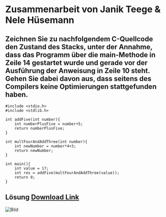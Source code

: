 # Zusammenarbeit von Janik Teege & Nele Hüsemann

## Zeichnen Sie zu nachfolgendem C-Quellcode den Zustand des Stacks, unter der Annahme, dass das Programm über die main-Methode in Zeile 14 gestartet wurde und gerade vor der Ausführung der Anweisung in Zeile 10 steht. Gehen Sie dabei davon aus, dass seitens des Compilers keine Optimierungen stattgefunden haben.
```
#include <stdio.h>
#include <stdlib.h>

int addFive(int number){
    int numberPlusFive = number+5;
    return numberPlusFive;
}

int multFourAndAddThree(int number){
    int newNumber = number*4+3;
    return newNumber;
}

int main(){
    int value = 17;
    int res = addFive(multFourAndAddThree(value));
    return 0;
}
```
## Lösung [Download Link](https://cloud.ovgu.de/s/JGKd7tHiokMgpKj)
![Bild](https://cloud.ovgu.de/s/JGKd7tHiokMgpKj/download/Bildschirmfoto%202024-04-14%20um%2019.20.25.pngg)
